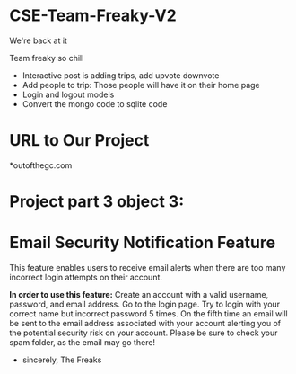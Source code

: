 # CSE-Team-Freaky-V2
We're back at it

Team freaky so chill

* Interactive post is adding trips, add upvote downvote
* Add people to trip: Those people will have it on their home page
* Login and logout models
* Convert the mongo code to sqlite code

# URL to Our Project
*outofthegc.com
# Project part 3 object 3:
# Email Security Notification Feature

This feature enables users to receive email alerts when there are too many incorrect login attempts on their account.


**In order to use this feature:**
Create an account with a valid username, password, and email address. Go to the login page. Try to login with your correct name but incorrect password 5 times. On the fifth time an email will be sent to the email address associated with your account alerting you of the potential security risk on your account. Please be sure to check your spam folder, as the email may go there!

- sincerely, The Freaks

